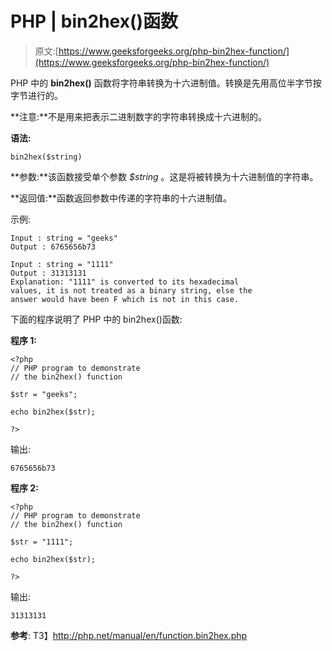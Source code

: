 # PHP | bin2hex()函数

> 原文:[https://www.geeksforgeeks.org/php-bin2hex-function/](https://www.geeksforgeeks.org/php-bin2hex-function/)

PHP 中的 **bin2hex()** 函数将字符串转换为十六进制值。转换是先用高位半字节按字节进行的。

**注意:**不是用来把表示二进制数字的字符串转换成十六进制的。

**语法:**

```
bin2hex($string)
```

**参数:**该函数接受单个参数 *$string* 。这是将被转换为十六进制值的字符串。

**返回值:**函数返回参数中传递的字符串的十六进制值。

示例:

```
Input : string = "geeks"
Output : 6765656b73

Input : string = "1111"
Output : 31313131 
Explanation: "1111" is converted to its hexadecimal 
values, it is not treated as a binary string, else the 
answer would have been F which is not in this case.

```

下面的程序说明了 PHP 中的 bin2hex()函数:

**程序 1:**

```
<?php
// PHP program to demonstrate
// the bin2hex() function 

$str = "geeks";

echo bin2hex($str);

?>
```

输出:

```
6765656b73

```

**程序 2:**

```
<?php
// PHP program to demonstrate 
// the bin2hex() function 

$str = "1111";

echo bin2hex($str);

?>
```

输出:

```
31313131 

```

**参考**:
T3】http://php.net/manual/en/function.bin2hex.php